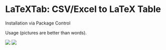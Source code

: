 LaTeXTab: CSV/Excel to LaTeX Table
===============================

Installation via Package Control

Usage (pictures are better than words).

<img src="https://raw.github.com/randy3k/LaTeXTab/master/excel1.png">
<img src="https://raw.github.com/randy3k/LaTeXTab/master/st1.png">
